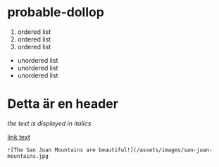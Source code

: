 # probable-dollop

1. ordered list
2. ordered list
3. ordered list

* unordered list
* unordered list
* unordered list

# Detta är en header
*the text is displayed in italics*

[link text](http://example.com)

`![The San Juan Mountains are beautiful!](/assets/images/san-juan-mountains.jpg`
